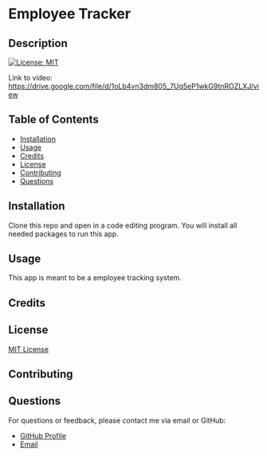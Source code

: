 # Employee Tracker

## Description

[![License: MIT](https://img.shields.io/badge/License-MIT-yellow.svg)](https://opensource.org/licenses/MIT)

Link to video:
https://drive.google.com/file/d/1oLb4vn3dm805_7Uq5eP1wkG9tnROZLXJ/view

## Table of Contents

- [Installation](#installation)
- [Usage](#usage)
- [Credits](#credits)
- [License](#license)
- [Contributing](#contributing)
- [Questions](#questions)

## Installation

Clone this repo and open in a code editing program. You will install all needed packages to run this app.

## Usage

This app is meant to be a employee tracking system.

## Credits

## License

[MIT License](https://opensource.org/licenses/MIT)

## Contributing

## Questions

For questions or feedback, please contact me via email or GitHub:

- [GitHub Profile](https://github.com/brodi-xx)
- [Email](mailto:brodi.leblanc@gmail.com)